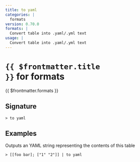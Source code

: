 ```yaml
---
title: to yaml
categories: |
  formats
version: 0.70.0
formats: |
  Convert table into .yaml/.yml text
usage: |
  Convert table into .yaml/.yml text
---
```


# <code>{{ $frontmatter.title }}</code> for formats

<div class='command-title'>{{ $frontmatter.formats }}</div>

## Signature

```> to yaml ```

## Examples

Outputs an YAML string representing the contents of this table
```shell
> [[foo bar]; ["1" "2"]] | to yaml
```
